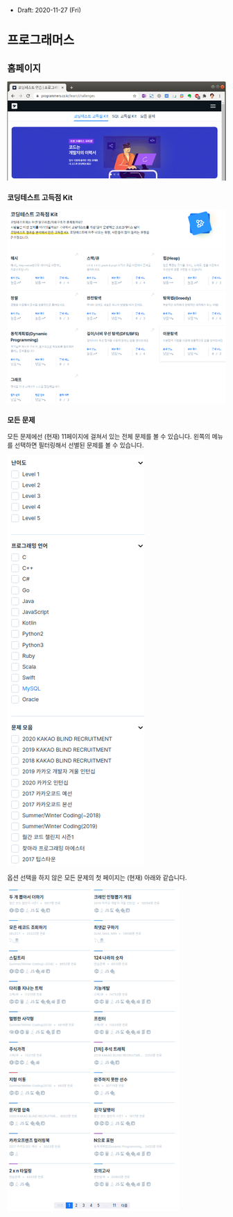 * Draft: 2020-11-27 (Fri)

# 프로그래머스

## 홈페이지

<img src='images/programmers_co_kr-homepage-main.png'>

### 코딩테스트 고득점 Kit

<img src='images/programmers_co_kr-homepage-main-coding_kit.png'>

### 모든 문제

모든 문제에선 (현재) 11페이지에 걸쳐서 있는 전체 문제를 볼 수 있습니다. 왼쪽의 메뉴를 선택하면 필터링해서 선별된 문제를 볼 수 있습니다.

<img src='images/programmers_co_kr-homepage-main-all_problems-menu.png'>

옵션 선택을 하지 않은 모든 문제의 첫 페이지는 (현재) 아래와 같습니다. 

<img src='images/programmers_co_kr-homepage-main-all_problems-problems-page1.png'>